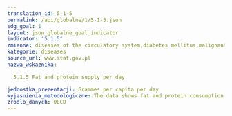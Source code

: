 ```yaml
---
translation_id: 5-1-5
permalink: /api/globalne/1/5-1-5.json
sdg_goal: 1
layout: json_globalne_goal_indicator
indicator: "5.1.5"
zmienne: diseases of the circulatory system,diabetes mellitus,malignant neoplasms,chronic respiratory disease
kategorie: diseases
source_url: www.stat.gov.pl
nazwa_wskaznika:  
  5.1.5 Fat and protein supply per day
jednostka_prezentacji: Grammes per capita per day
wyjasnienia_metodologiczne: The data shows fat and protein consumption in population aged 15 years old and over per day
zrodlo_danych: OECD
---
```

